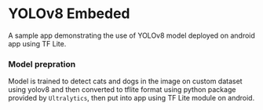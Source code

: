 # YOLOv8 Embeded
A sample app demonstrating the use of YOLOv8 model deployed on android app using TF Lite.

### Model prepration
Model is trained to detect cats and dogs in the image on custom dataset using yolov8 and then converted to tflite format using python package provided by `Ultralytics`, then put into app using TF Lite module on android.